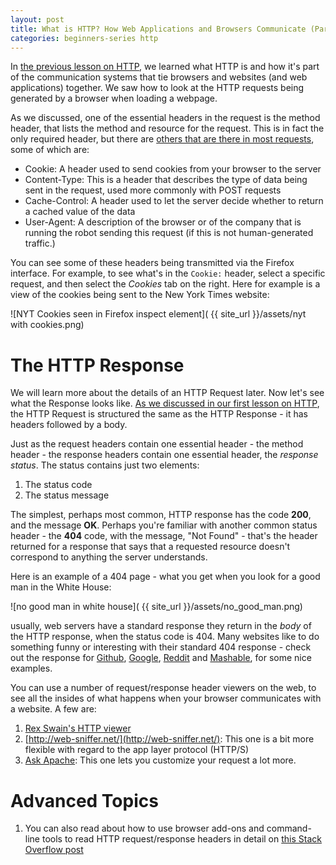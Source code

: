 ```yaml
---
layout: post
title: What is HTTP? How Web Applications and Browsers Communicate (Part II)
categories: beginners-series http
---
```


In [the previous lesson on HTTP](--prev_post_by_cat--), we learned what HTTP is and how it's part of the communication systems that tie browsers and websites (and web applications) together. We saw how to look at the HTTP requests being generated by a browser when loading a webpage.

As we discussed, one of the essential headers in the request is the method header, that lists the method and resource
for the request. This is in fact the only required header, but there are [others that are there in most requests](http://en.wikipedia.org/wiki/List_of_HTTP_header_fields#Request_fields), some of which are:

* Cookie: A header used to send cookies from your browser to the server
* Content-Type: This is a header that describes the type of data being sent in the request, used more commonly with POST requests
* Cache-Control: A header used to let the server decide whether to return a cached value of the data
* User-Agent: A description of the browser or of the company that is running the robot sending this request (if this is not human-generated traffic.)

You can see some of these headers being transmitted via the Firefox interface. For example, to see what's in the
`Cookie:` header, select a specific request, and then select the _Cookies_ tab on the right. Here for example is a view
of the cookies being sent to the New York Times website:

![NYT Cookies seen in Firefox inspect element]( {{ site_url }}/assets/nyt with cookies.png)

# The HTTP Response

We will learn more about the details of an HTTP Request later. Now let's see what the Response looks like. [As we discussed in our first lesson on HTTP](--prev_post_by_cat--), the HTTP Request is structured the same as the HTTP Response - it has headers followed by a body.

Just as the request headers contain one essential header - the method header - the response headers contain one essential header, the _response status_. The status contains just two elements:

1. The status code
1. The status message

The simplest, perhaps most common, HTTP response has the code **200**, and the message **OK**. Perhaps you're familiar with
another common status header - the **404** code, with the message, "Not Found" - that's the header returned for a response that says that a requested resource doesn't correspond to anything the server understands. 

Here is an example of a 404 page - what you get when you look for a good man in the White House:

![no good man in white house]( {{ site_url }}/assets/no_good_man.png)

usually, web servers have a standard response they return in the _body_ of the HTTP response, when the status code is 404. Many websites like to do something funny or interesting with their standard 404 response - check out the response for [Github](https://github.com/its_a_404), [Google](http://www.google.com/its_a_404), [Reddit](http://www.reddit.com/its_a_404) and [Mashable](http://mashable.com/its_a_404/), for some nice examples.

You can use a number of request/response header viewers on the web, to see all the insides of what happens when your browser communicates with a website. A few are:

1. [Rex Swain's HTTP viewer](http://www.rexswain.com/cgi-bin/httpview.cgi)
1. [http://web-sniffer.net/](http://web-sniffer.net/): This one is a bit more flexible with regard to the app layer protocol (HTTP/S)
1. [Ask Apache](http://www.askapache.com/online-tools/http-headers-tool/): This one lets you customize your request a lot more.


# Advanced Topics

1. You can also read about how to use browser add-ons and command-line tools to read HTTP request/response headers in detail on [this Stack Overflow post](http://stackoverflow.com/questions/809302/tool-to-view-response-headers/)

